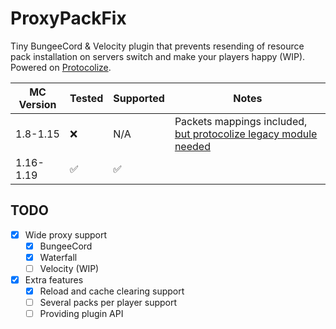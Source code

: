 # ProxyPackFix
Tiny BungeeCord &amp; Velocity plugin that prevents resending of resource pack installation on servers switch and make your players happy (WIP). Powered on [Protocolize](https://github.com/Exceptionflug/protocolize).

| MC Version | Tested | Supported | Notes                                                           |
| ---------- | ------ | --------- | --------------------------------------------------------------- |
| 1.8-1.15   | ❌    | N/A       | Packets mappings included, [but protocolize legacy module needed](https://github.com/Exceptionflug/protocolize#compatibility) |
| 1.16-1.19  | ✅    | ✅       |  |

## TODO
- [x] Wide proxy support
  - [x] BungeeCord
  - [x] Waterfall
  - [ ] Velocity (WIP)

- [x] Extra features  
  - [x] Reload and cache clearing support
  - [ ] Several packs per player support
  - [ ] Providing plugin API
